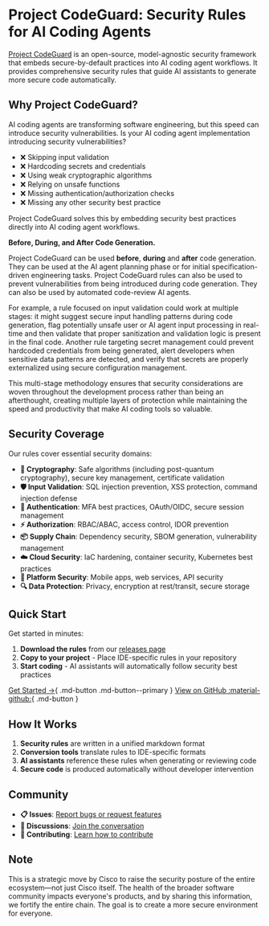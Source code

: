 # Project CodeGuard: Security Rules for AI Coding Agents

[Project CodeGuard](https://github.com/project-codeguard/rules) is an open-source, model-agnostic security framework that embeds secure-by-default practices into AI coding agent workflows. It provides comprehensive security rules that guide AI assistants to generate more secure code automatically.

## Why Project CodeGuard?

AI coding agents are transforming software engineering, but this speed can introduce security vulnerabilities. Is your AI coding agent implementation introducing security vulnerabilities?

- ❌ Skipping input validation
- ❌ Hardcoding secrets and credentials
- ❌ Using weak cryptographic algorithms
- ❌ Relying on unsafe functions
- ❌ Missing authentication/authorization checks
- ❌ Missing any other security best practice

Project CodeGuard solves this by embedding security best practices directly into AI coding agent workflows. 

**Before, During, and After Code Generation.**

Project CodeGuard can be used **before**, **during** and **after** code generation. They can be used at the AI agent planning phase or for initial specification-driven engineering tasks. Project CodeGuard rules can also be used to prevent vulnerabilities from being introduced during code generation. They can also be used by automated code-review AI agents. 

For example, a rule focused on input validation could work at multiple stages: it might suggest secure input handling patterns during code generation, flag potentially unsafe user or AI agent input processing in real-time and then validate that proper sanitization and validation logic is present in the final code. Another rule targeting secret management could prevent hardcoded credentials from being generated, alert developers when sensitive data patterns are detected, and verify that secrets are properly externalized using secure configuration management. 

This multi-stage methodology ensures that security considerations are woven throughout the development process rather than being an afterthought, creating multiple layers of protection while maintaining the speed and productivity that make AI coding tools so valuable. 


## Security Coverage

Our rules cover essential security domains:

- **🔐 Cryptography**: Safe algorithms (including post-quantum cryptography), secure key management, certificate validation
- **🛡️ Input Validation**: SQL injection prevention, XSS protection, command injection defense
- **🔑 Authentication**: MFA best practices, OAuth/OIDC, secure session management
- **⚡ Authorization**: RBAC/ABAC, access control, IDOR prevention
- **📦 Supply Chain**: Dependency security, SBOM generation, vulnerability management
- **☁️ Cloud Security**: IaC hardening, container security, Kubernetes best practices
- **📱 Platform Security**: Mobile apps, web services, API security
- **🔍 Data Protection**: Privacy, encryption at rest/transit, secure storage

## Quick Start

Get started in minutes:

1. **Download the rules** from our [releases page](https://github.com/project-codeguard/rules/releases)
2. **Copy to your project** - Place IDE-specific rules in your repository
3. **Start coding** - AI assistants will automatically follow security best practices

[Get Started →](getting-started.md){ .md-button .md-button--primary }
[View on GitHub :material-github:](https://github.com/project-codeguard/rules){ .md-button }

## How It Works

1. **Security rules** are written in a unified markdown format
2. **Conversion tools** translate rules to IDE-specific formats
3. **AI assistants** reference these rules when generating or reviewing code
4. **Secure code** is produced automatically without developer intervention

## Community

- **📋 Issues**: [Report bugs or request features](https://github.com/project-codeguard/rules/issues)
- **💬 Discussions**: [Join the conversation](https://github.com/project-codeguard/rules/discussions)
- **🤝 Contributing**: [Learn how to contribute](https://github.com/project-codeguard/rules/blob/main/CONTRIBUTING.md)

## Note

This is a strategic move by Cisco to raise the security posture of the entire ecosystem—not just Cisco itself. The health of the broader software community impacts everyone's products, and by sharing this information, we fortify the entire chain. The goal is to create a more secure environment for everyone.
